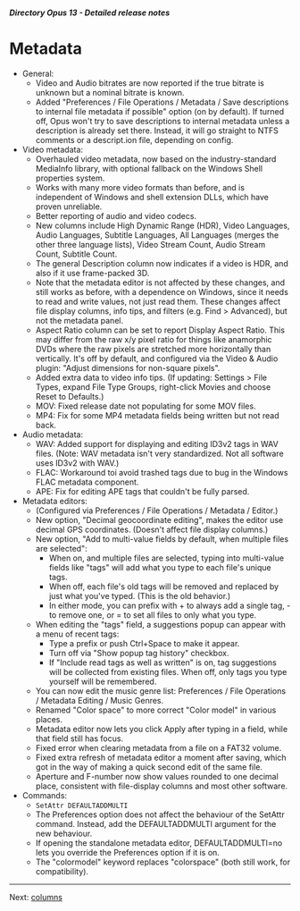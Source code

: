 ##### Directory Opus 13 - Detailed release notes

# Metadata

- General:
  - Video and Audio bitrates are now reported if the true bitrate is unknown but a nominal bitrate is known.
  - Added "Preferences / File Operations / Metadata / Save descriptions to internal file metadata if possible" option (on by default). If turned off, Opus won't try to save descriptions to internal metadata unless a description is already set there. Instead, it will go straight to NTFS comments or a descript.ion file, depending on config.
- Video metadata:
  - Overhauled video metadata, now based on the industry-standard MediaInfo library, with optional fallback on the Windows Shell properties system.
  - Works with many more video formats than before, and is independent of Windows and shell extension DLLs, which have proven unreliable.
  - Better reporting of audio and video codecs.
  - New columns include High Dynamic Range (HDR), Video Languages, Audio Languages, Subtitle Languages, All Languages (merges the other three language lists), Video Stream Count, Audio Stream Count, Subtitle Count.
  - The general Description column now indicates if a video is HDR, and also if it use frame-packed 3D.
  - Note that the metadata editor is not affected by these changes, and still works as before, with a dependence on Windows, since it needs to read and write values, not just read them. These changes affect file display columns, info tips, and filters (e.g. Find \> Advanced), but not the metadata panel.
  - Aspect Ratio column can be set to report Display Aspect Ratio. This may differ from the raw x/y pixel ratio for things like anamorphic DVDs where the raw pixels are stretched more horizontally than vertically. It's off by default, and configured via the Video & Audio plugin: "Adjust dimensions for non-square pixels".
  - Added extra data to video info tips. (If updating: Settings \> File Types, expand File Type Groups, right-click Movies and choose Reset to Defaults.)
  - MOV: Fixed release date not populating for some MOV files.
  - MP4: Fix for some MP4 metadata fields being written but not read back.
- Audio metadata:
  - WAV: Added support for displaying and editing ID3v2 tags in WAV files. (Note: WAV metadata isn't very standardized. Not all software uses ID3v2 with WAV.)
  - FLAC: Workaround toi avoid trashed tags due to bug in the Windows FLAC metadata component.
  - APE: Fix for editing APE tags that couldn't be fully parsed.
- Metadata editors:
  - (Configured via Preferences / File Operations / Metadata / Editor.)
  - New option, "Decimal geocoordinate editing", makes the editor use decimal GPS coordinates. (Doesn't affect file display columns.)
  - New option, "Add to multi-value fields by default, when multiple files are selected":
    - When on, and multiple files are selected, typing into multi-value fields like "tags" will add what you type to each file's unique tags.
    - When off, each file's old tags will be removed and replaced by just what you've typed. (This is the old behavior.)
    - In either mode, you can prefix with + to always add a single tag, - to remove one, or = to set all files to only what you type.
  - When editing the "tags" field, a suggestions popup can appear with a menu of recent tags:
    - Type a prefix or push Ctrl+Space to make it appear.
    - Turn off via "Show popup tag history" checkbox.
    - If "Include read tags as well as written" is on, tag suggestions will be collected from existing files. When off, only tags you type yourself will be remembered.
  - You can now edit the music genre list: Preferences / File Operations / Metadata Editing / Music Genres.
  - Renamed "Color space" to more correct "Color model" in various places.
  - Metadata editor now lets you click Apply after typing in a field, while that field still has focus.
  - Fixed error when clearing metadata from a file on a FAT32 volume.
  - Fixed extra refresh of metadata editor a moment after saving, which got in the way of making a quick second edit of the same file.
  - Aperture and F-number now show values rounded to one decimal place, consistent with file-display columns and most other software.
- Commands:
  - `SetAttr DEFAULTADDMULTI`
  - The Preferences option does not affect the behaviour of the SetAttr command. Instead, add the DEFAULTADDMULTI argument for the new behaviour.
  - If opening the standalone metadata editor, DEFAULTADDMULTI=no lets you override the Preferences option if it is on.
  - The "colormodel" keyword replaces "colorspace" (both still work, for compatibility).

------------------------------------------------------------------------

Next: [columns](/Manual/release_history/opus13_detailed/columns.md)

